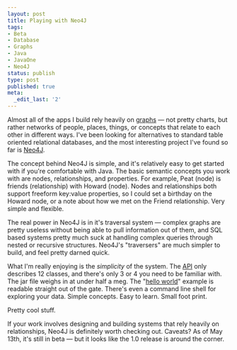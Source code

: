 ```yaml
---
layout: post
title: Playing with Neo4J
tags:
- Beta
- Database
- Graphs
- Java
- JavaOne
- Neo4J
status: publish
type: post
published: true
meta:
  _edit_last: '2'
---
```

Almost all of the apps I build rely heavily on <a href="http://en.wikipedia.org/wiki/Graph_theory">graphs</a> — not pretty charts, but rather networks of people, places, things, or concepts that relate to each other in different ways.  I've been looking for alternatives to standard table oriented relational databases, and the most interesting project I've found so far is <a href="http://neo4j.org/">Neo4J</a>.

The concept behind Neo4J is simple, and it's relatively easy to get started with if you're comfortable with Java.  The basic semantic concepts you work with are nodes, relationships, and properties.  For example, Peat (node) is friends (relationship) with Howard (node).  Nodes and relationships both support freeform key:value properties, so I could set a birthday on the Howard node, or a note about how we met on the Friend relationship.  Very simple and flexible.

The real power in Neo4J is in it's traversal system — complex graphs are pretty useless without being able to pull information out of them, and SQL based systems pretty much suck at handling complex queries through nested or recursive structures.  Neo4J's "traversers" are much simpler to build, and feel pretty darned quick.

What I'm really enjoying is the <em>simplicity</em> of the system.  The <a href="http://api.neo4j.org/current/">API</a> only describes 12 classes, and there's only 3 or 4 you need to be familiar with.  The jar file weighs in at under half a meg.  The "<a href="http://wiki.neo4j.org/content/One_Minute_Guide_Complete_Code">hello world</a>" example is readable straight out of the gate.  There's even a command line shell for exploring your data.  Simple concepts.  Easy to learn.  Small foot print.

Pretty cool stuff.

If your work involves designing and building systems that rely heavily on relationships, Neo4J is definitely worth checking out.  Caveats?  As of May 13th, it's still in beta — but it looks like the 1.0 release is around the corner.
